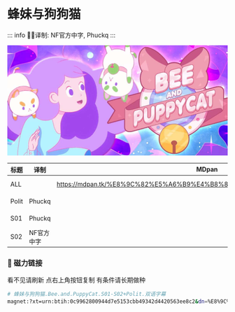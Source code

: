 # 蜂妹与狗狗猫

::: info
✍🏻译制: NF官方中字, Phuckq
:::

![Bee-Puppycat.jpg](Bee-Puppycat.jpg)

| 标题 | 译制 | MDpan | 阿里 | 百度 |
| --- | --- | --- | --- | --- |
| ALL |  | https://mdpan.tk/%E8%9C%82%E5%A6%B9%E4%B8%8E%E7%8B%97%E7%8B%97%E7%8C%AB | https://www.aliyundrive.com/s/c5rqp6sWSdK | https://pan.baidu.com/s/1RzT4zUW483QuzPM8xlLymQ?pwd=3rew |
| Polit | Phuckq |  | https://www.aliyundrive.com/s/c5rqp6sWSdK | https://pan.baidu.com/s/1wXzCVSJOOGMAwt9ixet8Rw?pwd=rsah |
| S01 | Phuckq |  | https://www.aliyundrive.com/s/c5rqp6sWSdK | https://pan.baidu.com/s/1-uYsRmePLrxfrCLC4c4n-g?pwd=7dje |
| S02 | NF官方中字 |  | https://www.aliyundrive.com/s/c5rqp6sWSdK | https://pan.baidu.com/s/11KLbTpjhBcq038RSkDsGrw?pwd=m4xa |

### 🧲 磁力链接

看不见请刷新 点右上角按钮复制 有条件请长期做种

```bash
# 蜂妹与狗狗猫.Bee.and.PuppyCat.S01-S02+Polit.双语字幕
magnet:?xt=urn:btih:0c9962800944d7e5153cbb49342d4420563ee8c2&dn=%E8%9C%82%E5%A6%B9%E4%B8%8E%E7%8B%97%E7%8B%97%E7%8C%AB.Bee.and.PuppyCat.S01-S02%2BPolit.%E5%8F%8C%E8%AF%AD%E5%AD%97%E5%B9%95&tr=http%3A%2F%2Falltorrents.net%3A80%2Fbt%2Fannounce.php&tr=http%3A%2F%2Fbluebird-hd.org%2Fannounce.php&tr=http%3A%2F%2Fwww.thetradersden.org%2Fforums%2Ftracker%2Fannounce.php&tr=http%3A%2F%2Ftracker.trancetraffic.com%3A80%2Fannounce.php&tr=http%3A%2F%2Firrenhaus.dyndns.dk%3A80%2Fannounce.php&tr=http%3A%2F%2F1337.abcvg.info%3A80%2Fannounce&tr=http%3A%2F%2Fbt.beatrice-raws.org%3A80%2Fannounce&tr=http%3A%2F%2Fwww.tribalmixes.com%3A80%2Fannounce.php&tr=http%3A%2F%2Fwww.wareztorrent.com%3A80%2Fannounce
```